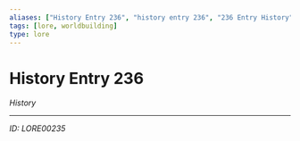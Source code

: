 ```yaml
---
aliases: ["History Entry 236", "history entry 236", "236 Entry History"]
tags: [lore, worldbuilding]
type: lore
---
```


# History Entry 236

*History*

---
*ID: LORE00235*